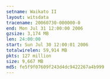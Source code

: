 ```yaml
---
setname: Waikato II
layout: witsdata
tracename: 20060730-000000-0
end: Mon Jul 31 12:00:00 2006
gzsize: 3,174 MB
len: 24:00:00
start: Sun Jul 30 12:00:01 2006
totalwirelen: 59,914 MB
pkts: 127 million
size: 9,667 MB
md5: fe5f9f07609f243d4dc9422267a4b999
---
```

